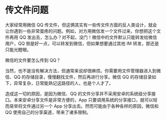 # 传文件问题

大家经常用微信 QQ 传文件，但这俩其实有一些传文件方面的反人类设计，就会让你遇到一些非常蛋疼的问题。例如，对方用微信发一个文件过来，你想把这个文件再用 QQ 发出去，怎么办？对不起，没门！微信中的文件默认只能转发给微信用户，QQ 倒是好一点，可以转发到微信，但如果想要通过其他 IM 转发，那还是只能光瞪眼。

微信的文件要怎么传到 QQ？

当然，也不是没有解决方法，但通常来说却很麻烦。你需要用文件管理器进入到微信、QQ 的存储目录，慢慢翻找文件，然后再进行分享。微信 QQ 的存储目录如下，异常复杂，日常能熟记这路径的人，也是个人才了。

造成这一切的原因，是因为微信、QQ 的文件分享并不采用安卓的系统级分享接口。本来安卓分享文件是非常方便的，App 只要调用系统的分享接口，就可以轻而易举将文件通过另一个 App 分享出去。然而可能由于各种各样的原因，微信和 QQ 使用自己的分享渠道，带来了诸多限制。

